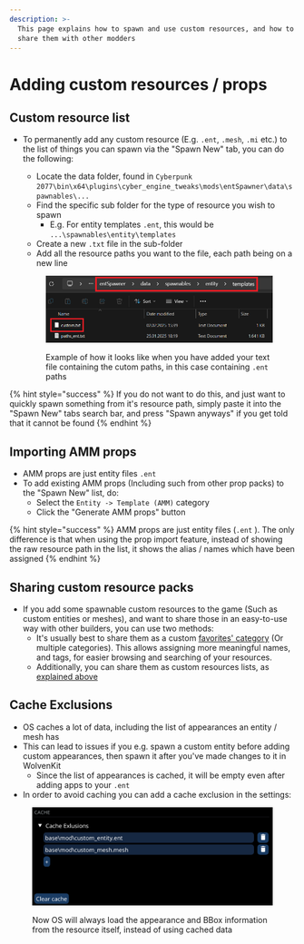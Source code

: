 ```yaml
---
description: >-
  This page explains how to spawn and use custom resources, and how to best
  share them with other modders
---
```


# Adding custom resources / props

## Custom resource list

*   To permanently add any custom resource (E.g. `.ent`, `.mesh`, `.mi` etc.) to the list of things you can spawn via the "Spawn New" tab, you can do the following:

    * Locate the data folder, found in `Cyberpunk 2077\bin\x64\plugins\cyber_engine_tweaks\mods\entSpawner\data\spawnables\...`
    * Find the specific sub folder for the type of resource you wish to spawn
      * E.g. For entity templates `.ent`, this would be `...\spawnables\entity\templates`
    * Create a new `.txt` file in the sub-folder
    * Add all the resource paths you want to the file, each path being on a new line

    <figure><img src="../../../../.gitbook/assets/OSCustomResourcesFolderStructure" alt="" width="563"><figcaption><p>Example of how it looks like when you have added your text file containing the cutom paths, in this case containing <code>.ent</code> paths</p></figcaption></figure>

{% hint style="success" %}
If you do not want to do this, and just want to quickly spawn something from it's resource path, simply paste it into the "Spawn New" tabs search bar, and press "Spawn anyways" if you get told that it cannot be found
{% endhint %}

## Importing AMM props

* AMM props are just entity files `.ent`
* To add existing AMM props (Including such from other prop packs) to the "Spawn New" list, do:
  * Select the `Entity -> Template (AMM)` category
  * Click the "Generate AMM props" button

{% hint style="success" %}
AMM props are just entity files (`.ent` ). The only difference is that when using the prop import feature, instead of showing the raw resource path in the list, it shows the alias / names which have been assigned
{% endhint %}

## Sharing custom resource packs

* If you add some spawnable custom resources to the game (Such as custom entities or meshes), and want to share those in an easy-to-use way with other builders, you can use two methods:
  * It's usually best to share them as a custom [favorites' category](../ui-tabs-explained/tab-favorites-and-prefabs.md) (Or multiple categories). This allows assigning more meaningful names, and tags, for easier browsing and searching of your resources.
  * Additionally, you can share them as custom resources lists, as [explained above](adding-custom-resources-props.md#custom-resource-list)

## Cache Exclusions

* OS caches a lot of data, including the list of appearances an entity / mesh has
* This can lead to issues if you e.g. spawn a custom entity before adding custom appearances, then spawn it after you've made changes to it in WolvenKit
  * Since the list of appearances is cached, it will be empty even after adding apps to your `.ent`
* In order to avoid caching you can add a cache exclusion in the settings:

<figure><img src="../../../../.gitbook/assets/OSCacheExclusion" alt="" width="563"><figcaption><p>Now OS will always load the appearance and BBox information from the resource itself, instead of using cached data</p></figcaption></figure>



